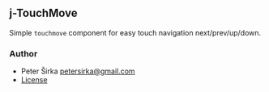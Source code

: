## j-TouchMove

Simple `touchmove` component for easy touch navigation next/prev/up/down.

### Author

- Peter Širka <petersirka@gmail.com>
- [License](https://www.totaljs.com/license/)
